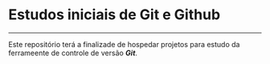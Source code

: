 # Estudos iniciais de Git e Github

***
Este repositório terá a finalizade de hospedar projetos para estudo da ferrameente de controle de versão ***Git***.
 

